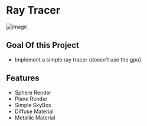 # Ray Tracer
![image](https://github.com/user-attachments/assets/7cbbb38d-394e-4acc-b2c5-697a865963e4)

## Goal Of this Project
- Implement a simple ray tracer (doesn't use the gpu)

## Features 
- Sphere Render
- Plane Render
- Simple SkyBox
- Diffuse Material
- Metallic Material
  
